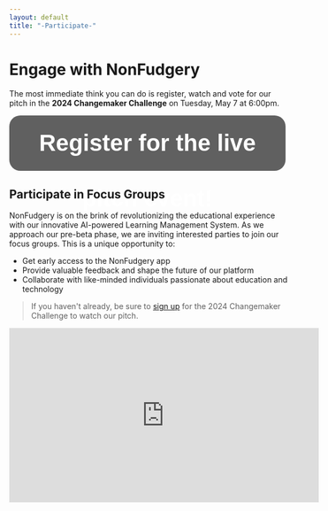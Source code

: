 ```yaml
---
layout: default
title: "-Participate-"
---
```


# Engage with NonFudgery

The most immediate think you can do is register, watch and vote for our pitch in the **2024 Changemaker Challenge** on Tuesday, May 7 at 6:00pm.

<div>
<a style="display: block; height: 100px; width: 500px; background: #606060; color: #ffffff; text-align: center; font-weight: bold; font-size: 300%; line-height: 100px; font-family: Arial; border-radius: 20px; text-decoration: none;" href="https://zoom.us/webinar/register/WN_2cocI_EmQGKsOCHUGzn3gQ#/registration">Register for the live pitch event!</a>
</div>

## Participate in Focus Groups

NonFudgery is on the brink of revolutionizing the educational experience with our innovative AI-powered Learning Management System. As we approach our pre-beta phase, we are inviting interested parties to join our focus groups. This is a unique opportunity to:
- Get early access to the NonFudgery app
- Provide valuable feedback and shape the future of our platform
- Collaborate with like-minded individuals passionate about education and technology

> If you haven't already, be sure to [sign up](https://zoom.us/webinar/register/WN_2cocI_EmQGKsOCHUGzn3gQ#/registration) for the 2024 Changemaker Challenge to watch our pitch.



<div>
<iframe width="560" height="315" src="https://docs.google.com/forms/d/e/1FAIpQLSeUjwX1oFlGpesvJBcJJ5sU0TwCcg2lIAL0UkTBwURLoYtcuQ/viewform?embedded=true" width="640" height="1011" frameborder="0" marginheight="0" marginwidth="0"></iframe>
</div>
